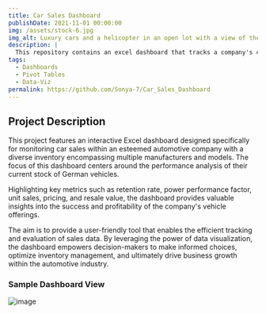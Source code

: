 ```yaml
---
title: Car Sales Dashboard
publishDate: 2021-11-01 00:00:00
img: /assets/stock-6.jpg
img_alt: Luxury cars and a helicopter in an open lot with a view of the natural greenery
description: |
  This repository contains an excel dashboard that tracks a company's car sales by several requested factors
tags:
  - Dashboards
  - Pivot Tables
  - Data-Viz
permalink: https://github.com/Sonya-7/Car_Sales_Dashboard
---
```


## Project Description

This project features an interactive Excel dashboard designed specifically for monitoring car sales within an esteemed automotive company with a diverse inventory encompassing multiple manufacturers and models. The focus of this dashboard centers around the performance analysis of their current stock of German vehicles.

Highlighting key metrics such as retention rate, power performance factor, unit sales, pricing, and resale value, the dashboard provides valuable insights into the success and profitability of the company's vehicle offerings.

The aim is to provide a user-friendly tool that enables the efficient tracking and evaluation of sales data. By leveraging the power of data visualization, the dashboard empowers decision-makers to make informed choices, optimize inventory management, and ultimately drive business growth within the automotive industry.

### Sample Dashboard View
![image](https://github.com/Sonya-7/Local_Dashboard/assets/92489108/e3fb271a-9ec7-42b3-b920-d63e8fa7b653)

<!--
Very first instance commented out for posterity
![image](https://user-images.githubusercontent.com/92489108/172706858-16588c80-a470-4d68-afc3-3e7f6644f9e4.png) -->